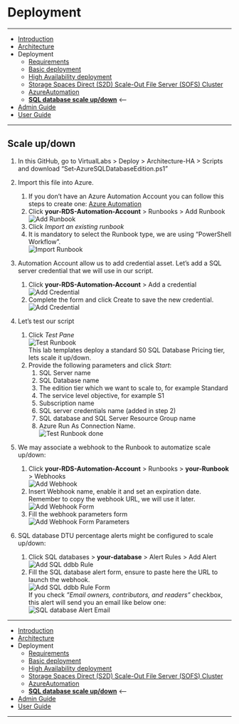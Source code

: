 # Deployment
---
* [Introduction](/README.md)
* [Architecture](./ArchitectureDiagram.md)
* Deployment
    * [Requirements](./Requirements.md)
    * [Basic deployment](./Deployment-basic.md)
    * [High Availability deployment](./Deployment-HA.md)
    * [Storage Spaces Direct (S2D) Scale-Out File Server (SOFS) Cluster](./S2DFileServer.md)
    * [AzureAutomation](./AzureAutomation.md)
    * **[SQL database scale up/down](./SQLdatabaseScaleUpDown.md)** <--
* [Admin Guide](./RemoteDesktopRemoteApp.md)
* [User Guide](./UserAccess.md)
---
## Scale up/down

1.	In this GitHub, go to VirtualLabs > Deploy > Architecture-HA > Scripts and download “Set-AzureSQLDatabaseEdition.ps1”

2.	Import this file into Azure.
    1. If you don’t have an Azure Automation Account you can follow this steps to create one: [Azure Automation](./AzureAutomation.md)
    2. Click **your-RDS-Automation-Account** > Runbooks > Add Runbook  
    ![Add Runbook](./images/RunbookSqL00.png)  
    3. Click *Import an existing runbook*
    4. It is mandatory to select the Runbook type, we are using “PowerShell Workflow”.  
    ![Import Runbook](./images/RunbookSqL01.png)  

3.	Automation Account allow us to add credential asset. Let’s add a SQL server credential that we will use in our script.
    1. Click **your-RDS-Automation-Account** > Add a credential  
    ![Add Credential](./images/AddAutomationAccountCredential.png)
    2. Complete the form and click Create to save the new credential.  
    ![Add Credential](./images/AddAutomationAccountCredentialForm.png)

4.	Let’s test our script  
    1. Click *Test Pane*  
    ![Test Runbook](./images/RunbookSqL02.png)  
    This lab templates deploy a standard S0 SQL Database Pricing tier, lets scale it up/down.
    2. Provide the following parameters and click *Start*:
        1. SQL Server name
        2. SQL Database name
        3. The edition tier which we want to scale to, for example Standard
        4. The service level objective, for example S1
        5. Subscription name
        6. SQL server credentials name (added in step 2)
        7. SQL database and SQL Server Resource Group name
        8. Azure Run As Connection Name.  
    ![Test Runbook done](./images/RunbookSqL04.png)  

5.	We may associate a webhook to the Runbook to automatize scale up/down:  
    1. Click **your-RDS-Automation-Account** > Runbooks > **your-Runbook** > Webhooks  
    ![Add Webhook](./images/AddWebhook.png)
    2. Insert Webhook name, enable it and set an expiration date. Remember to copy the webhook URL, we will use it later.  
    ![Add Webhook Form](./images/AddWebhookForm.png)
    3. Fill the webhook parameters form  
    ![Add Webhook Form Parameters](./images/AddWebhookFormParameters.png)  

6.	SQL database DTU percentage alerts might be configured to scale up/down:   
    1. Click SQL databases > **your-database** > Alert Rules > Add Alert  
    ![Add SQL ddbb Rule](./images/AddSQLddbbRule.png)  
    2. Fill the SQL database alert form, ensure to paste here the URL to launch the webhook.  
    ![Add SQL ddbb Rule Form](./images/AddSQLddbbRuleForm.png)  
    If you check *”Email owners, contributors, and readers”* checkbox, this alert will send you an email like below one:  
    ![SQL database Alert Email](./images/SQLdatabaseAlertEmail.png)

---
* [Introduction](/README.md)
* [Architecture](./ArchitectureDiagram.md)
* Deployment
    * [Requirements](./Requirements.md)
    * [Basic deployment](./Deployment-basic.md)
    * [High Availability deployment](./Deployment-HA.md)
    * [Storage Spaces Direct (S2D) Scale-Out File Server (SOFS) Cluster](./S2DFileServer.md)
    * [AzureAutomation](./AzureAutomation.md)
    * **[SQL database scale up/down](./SQLdatabaseScaleUpDown.md)** <--
* [Admin Guide](./RemoteDesktopRemoteApp.md)
* [User Guide](./UserAccess.md)
---